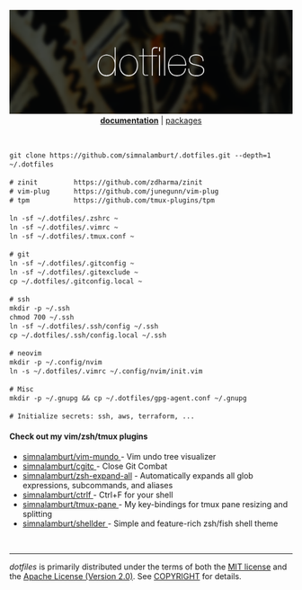 <p align=center>
  <a href="https://github.com/simnalamburt">
    <img alt="dotfiles" src="https://raw.githubusercontent.com/simnalamburt/i/master/.dotfiles/logo.png">
  </a>
  <br>
  <b><a href="docs/">documentation</a></b> | <a href="packages/">packages</a>
</p>

<br>

```shell
git clone https://github.com/simnalamburt/.dotfiles.git --depth=1 ~/.dotfiles

# zinit         https://github.com/zdharma/zinit
# vim-plug      https://github.com/junegunn/vim-plug
# tpm           https://github.com/tmux-plugins/tpm

ln -sf ~/.dotfiles/.zshrc ~
ln -sf ~/.dotfiles/.vimrc ~
ln -sf ~/.dotfiles/.tmux.conf ~

# git
ln -sf ~/.dotfiles/.gitconfig ~
ln -sf ~/.dotfiles/.gitexclude ~
cp ~/.dotfiles/.gitconfig.local ~

# ssh
mkdir -p ~/.ssh
chmod 700 ~/.ssh
ln -sf ~/.dotfiles/.ssh/config ~/.ssh
cp ~/.dotfiles/.ssh/config.local ~/.ssh

# neovim
mkdir -p ~/.config/nvim
ln -s ~/.dotfiles/.vimrc ~/.config/nvim/init.vim

# Misc
mkdir -p ~/.gnupg && cp ~/.dotfiles/gpg-agent.conf ~/.gnupg

# Initialize secrets: ssh, aws, terraform, ...
```

#### Check out my vim/zsh/tmux plugins
- [simnalamburt/vim-mundo     ](https://github.com/simnalamburt/vim-mundo) - Vim undo tree visualizer
- [simnalamburt/cgitc         ](https://github.com/simnalamburt/cgitc) - Close Git Combat
- [simnalamburt/zsh-expand-all](https://github.com/simnalamburt/zsh-expand-all) - Automatically expands all glob expressions, subcommands, and aliases
- [simnalamburt/ctrlf         ](https://github.com/simnalamburt/ctrlf) - Ctrl+F for your shell
- [simnalamburt/tmux-pane     ](https://github.com/simnalamburt/tmux-pane) - My key-bindings for tmux pane resizing and splitting
- [simnalamburt/shellder      ](https://github.com/simnalamburt/shellder) - Simple and feature-rich zsh/fish shell theme

<br>

--------
*dotfiles* is primarily distributed under the terms of both the [MIT license]
and the [Apache License (Version 2.0)]. See [COPYRIGHT] for details.

[MIT license]: LICENSE-MIT
[Apache License (Version 2.0)]: LICENSE-APACHE
[COPYRIGHT]: COPYRIGHT
